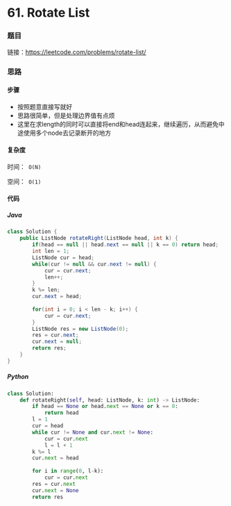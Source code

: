 

# 61. Rotate List

### 题目

链接：https://leetcode.com/problems/rotate-list/



### 思路

#### 步骤

- 按照题意直接写就好
- 思路很简单，但是处理边界值有点烦
- 这里在求length的同时可以直接将end和head连起来，继续遍历，从而避免中途使用多个node去记录断开的地方



#### 复杂度

时间：` O(N)`

空间：` O(1)`



#### 代码

##### Java

```java
class Solution {
    public ListNode rotateRight(ListNode head, int k) {
        if(head == null || head.next == null || k == 0) return head;
        int len = 1;
        ListNode cur = head;
        while(cur != null && cur.next != null) {
            cur = cur.next;
            len++;
        }
        k %= len;
        cur.next = head;
    
        for(int i = 0; i < len - k; i++) {
            cur = cur.next;
        }
        ListNode res = new ListNode(0);
        res = cur.next;
        cur.next = null;
        return res;
    }
}
```



##### Python

```python
class Solution:
    def rotateRight(self, head: ListNode, k: int) -> ListNode:
        if head == None or head.next == None or k == 0:
            return head
        l = 1
        cur = head
        while cur != None and cur.next != None:
            cur = cur.next
            l = l + 1
        k %= l
        cur.next = head
        
        for i in range(0, l-k):
            cur = cur.next
        res = cur.next
        cur.next = None
        return res
```

